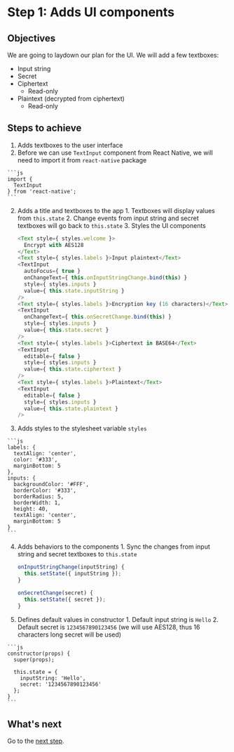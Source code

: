 # Step 1: Adds UI components

## Objectives

We are going to laydown our plan for the UI. We will add a few textboxes:

* Input string
* Secret
* Ciphertext
  * Read-only
* Plaintext (decrypted from ciphertext)
  * Read-only

## Steps to achieve

1. Adds textboxes to the user interface
  1. Before we can use `TextInput` component from React Native, we will need to import it from `react-native` package

    ```js
    import {
      TextInput
    } from 'react-native';
    ```

  2. Adds a title and textboxes to the app
    1. Textboxes will display values from `this.state`
    2. Change events from input string and secret textboxes will go back to `this.state`
    3. Styles the UI components

      ```js
      <Text style={ styles.welcome }>
        Encrypt with AES128
      </Text>
      <Text style={ styles.labels }>Input plaintext</Text>
      <TextInput
        autoFocus={ true }
        onChangeText={ this.onInputStringChange.bind(this) }
        style={ styles.inputs }
        value={ this.state.inputString }
      />
      <Text style={ styles.labels }>Encryption key (16 characters)</Text>
      <TextInput
        onChangeText={ this.onSecretChange.bind(this) }
        style={ styles.inputs }
        value={ this.state.secret }
      />
      <Text style={ styles.labels }>Ciphertext in BASE64</Text>
      <TextInput
        editable={ false }
        style={ styles.inputs }
        value={ this.state.ciphertext }
      />
      <Text style={ styles.labels }>Plaintext</Text>
      <TextInput
        editable={ false }
        style={ styles.inputs }
        value={ this.state.plaintext }
      />
      ```

  3. Adds styles to the stylesheet variable `styles`

    ```js
    labels: {
      textAlign: 'center',
      color: '#333',
      marginBottom: 5
    },
    inputs: {
      backgroundColor: '#FFF',
      borderColor: '#333',
      borderRadius: 5,
      borderWidth: 1,
      height: 40,
      textAlign: 'center',
      marginBottom: 5
    }
    ```

  4. Adds behaviors to the components
    1. Sync the changes from input string and secret textboxes to `this.state`

      ```js
      onInputStringChange(inputString) {
        this.setState({ inputString });
      }

      onSecretChange(secret) {
        this.setState({ secret });
      }
      ```

  5. Defines default values in constructor
    1. Default input string is `Hello`
    2. Default secret is `1234567890123456` (we will use AES128, thus 16 characters long secret will be used)

    ```js
    constructor(props) {
      super(props);

      this.state = {
        inputString: 'Hello',
        secret: '1234567890123456'
      };
    }
    ```

## What's next

Go to the [next step](https://github.com/candrholdings/reactnative-crypto-demo/tree/step-2).